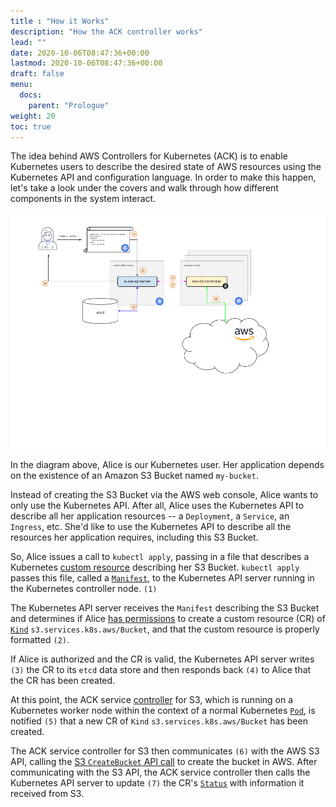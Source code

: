 ```yaml
---
title : "How it Works"
description: "How the ACK controller works"
lead: ""
date: 2020-10-06T08:47:36+00:00
lastmod: 2020-10-06T08:47:36+00:00
draft: false
menu: 
  docs:
    parent: "Prologue"
weight: 20
toc: true
---
```


The idea behind AWS Controllers for Kubernetes (ACK) is to enable Kubernetes
users to describe the desired state of AWS resources using the Kubernetes API
and configuration language. In order to make this happen, let's take a look
under the covers and walk through how different components in the system
interact.

![event flow in ACK](images/ack-how-it-works.png)

In the diagram above, Alice is our Kubernetes user. Her application depends on
the existence of an Amazon S3 Bucket named `my-bucket`.

Instead of creating the S3 Bucket via the AWS web console, Alice wants to only
use the Kubernetes API. After all, Alice uses the Kubernetes API to describe
all her application resources -- a `Deployment`, a `Service`, an `Ingress`,
etc. She'd like to use the Kubernetes API to describe all the resources her
application requires, including this S3 Bucket.

So, Alice issues a call to `kubectl apply`, passing in a file that describes a
Kubernetes [custom resource][crd] describing her S3 Bucket. `kubectl apply`
passes this file, called a [`Manifest`][manifest], to the Kubernetes API server
running in the Kubernetes controller node. `(1)`

The Kubernetes API server receives the `Manifest` describing the S3 Bucket and
determines if Alice [has permissions][authz] to create a custom resource (CR)
of [`Kind`][api-kind] `s3.services.k8s.aws/Bucket`, and that the custom
resource is properly formatted `(2)`.

If Alice is authorized and the CR is valid, the Kubernetes API server writes
`(3)` the CR to its `etcd` data store and then responds back `(4)` to Alice
that the CR has been created.

At this point, the ACK service [controller][controller] for S3, which is
running on a Kubernetes worker node within the context of a normal Kubernetes
[`Pod`][pod], is notified `(5)` that a new CR of `Kind`
`s3.services.k8s.aws/Bucket` has been created.

The ACK service controller for S3 then communicates `(6)` with the AWS S3 API,
calling the [S3 `CreateBucket` API call][s3-cb-api] to create the bucket in
AWS. After communicating with the S3 API, the ACK service controller then calls
the Kubernetes API server to update `(7)` the CR's [`Status`][spec-status] with
information it received from S3.

[api-kind]: https://kubernetes.io/docs/reference/using-api/api-concepts/#standard-api-terminology
[authz]: https://aws-controllers-k8s.github.io/community/user-docs/authorization/
[pod]: https://kubernetes.io/docs/concepts/workloads/pods/
[manifest]: https://kubernetes.io/docs/reference/glossary/?all=true#term-manifest
[controller]: https://kubernetes.io/docs/reference/glossary/?fundamental=true#term-controller
[crd]: https://kubernetes.io/docs/concepts/extend-kubernetes/api-extension/custom-resources/
[s3-cb-api]: https://docs.aws.amazon.com/AmazonS3/latest/API/API_CreateBucket.html
[spec-status]: https://kubernetes.io/docs/concepts/overview/working-with-objects/kubernetes-objects/#object-spec-and-status
